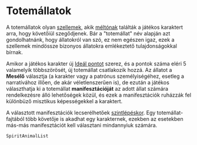 # Totemállatok

A totemállatok olyan [szellemek](world:concepts:spirits), akik [méltónak]((character:patron)) találták a játékos karaktert arra, hogy követőiül szegődjenek. Bár a "totemállat" név alapján azt gondolhatnánk, hogy állatokról van szó, ez nem egészen igaz, ezek a szellemek mindössze bizonyos állatokra emlékeztető tulajdonságokkal bírnak.

Amikor a játékos karakter új [Ideál pontot](character:ip) szerez, és a pontok száma eléri 5 valamelyik többszörösét, új totemállat csatlakozik hozzá. Az állatot a **Mesélő** választja (a karakter vagy a patrónus személyiségéhez, esetleg a narratívához illően, de akár véletlenszerűen is), de ezután a játékos választhatja ki a totemállat **manifesztációját** az adott állat számára rendelkezésre álló lehetőségek közül, és ezek a manifesztációk ruházzák fel különbüző misztikus képességekkel a karaktert.

A választott manifesztációk lecserélhetőek [szintlépéskor](character:level). Egy totemállat-fajtából több követője is akadhat egy karakternek, ezekben az esetekben más-más manifesztációt kell választani mindannyiuk számára.

`SpiritAnimalList`